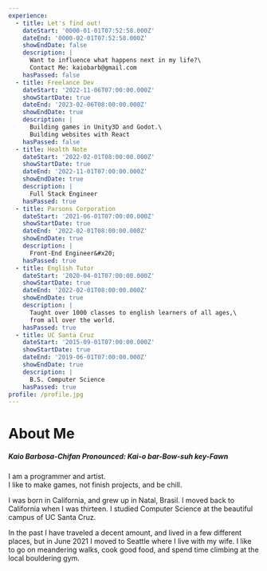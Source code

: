 ```yaml
---
experience:
  - title: Let's find out!
    dateStart: '0000-01-01T07:52:58.000Z'
    dateEnd: '0000-02-01T07:52:58.000Z'
    showEndDate: false
    description: |
      Want to influence what happens next in my life?\
      Contact Me: kaiobarb@gmail.com
    hasPassed: false
  - title: Freelance Dev
    dateStart: '2022-11-06T07:00:00.000Z'
    showStartDate: true
    dateEnd: '2023-02-06T08:00:00.000Z'
    showEndDate: true
    description: |
      Building games in Unity3D and Godot.\
      Building websites with React
    hasPassed: false
  - title: Health Note
    dateStart: '2022-02-01T08:00:00.000Z'
    showStartDate: true
    dateEnd: '2022-11-01T07:00:00.000Z'
    showEndDate: true
    description: |
      Full Stack Engineer
    hasPassed: true
  - title: Parsons Corporation
    dateStart: '2021-06-01T07:00:00.000Z'
    showStartDate: true
    dateEnd: '2022-02-01T08:00:00.000Z'
    showEndDate: true
    description: |
      Front-End Engineer&#x20;
    hasPassed: true
  - title: English Tutor
    dateStart: '2020-04-01T07:00:00.000Z'
    showStartDate: true
    dateEnd: '2022-02-01T08:00:00.000Z'
    showEndDate: true
    description: |
      Taught over 1000 classes to english learners of all ages,\
      from all over the world.
    hasPassed: true
  - title: UC Santa Cruz
    dateStart: '2015-09-01T07:00:00.000Z'
    showStartDate: true
    dateEnd: '2019-06-01T07:00:00.000Z'
    showEndDate: true
    description: |
      B.S. Computer Science
    hasPassed: true
profile: /profile.jpg
---
```


# About Me

##### Kaio Barbosa-Chifan Pronounced: Kai-o bar-Bow-suh key-Fawn

I am a programmer and artist. \
I like to make games, not finish projects, and be chill.

I was born in California, and grew up in Natal, Brasil. I moved back to California when I was thirteen. I studied Computer Science at the beautiful campus of UC Santa Cruz.

In the past I have traveled a decent amount, and lived in a few different places, but in June 2021 I moved to Seattle where I live with my wife. I like to go on meandering walks, cook good food, and spend time climbing at the local bouldering gym.
